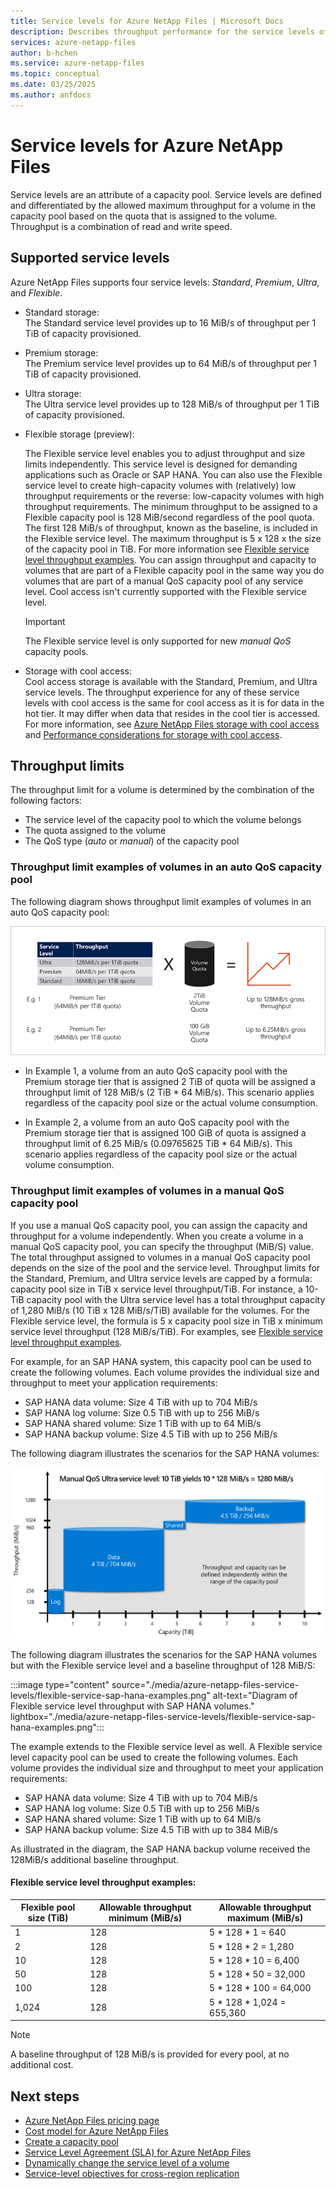 ```yaml
---
title: Service levels for Azure NetApp Files | Microsoft Docs
description: Describes throughput performance for the service levels of Azure NetApp Files.
services: azure-netapp-files
author: b-hchen
ms.service: azure-netapp-files
ms.topic: conceptual
ms.date: 03/25/2025
ms.author: anfdocs
---
```

# Service levels for Azure NetApp Files

Service levels are an attribute of a capacity pool. Service levels are defined and differentiated by the allowed maximum throughput for a volume in the capacity pool based on the quota that is assigned to the volume. Throughput is a combination of read and write speed. 

## Supported service levels

Azure NetApp Files supports four service levels: *Standard*, *Premium*, *Ultra*, and *Flexible*.   

* <a name="Standard"></a>Standard storage:   
    The Standard service level provides up to 16 MiB/s of throughput per 1 TiB of capacity provisioned.   

* <a name="Premium"></a>Premium storage:   
    The Premium service level provides up to 64 MiB/s of throughput per 1 TiB of capacity provisioned. 

* <a name="Ultra"></a>Ultra storage:   
    The Ultra service level provides up to 128 MiB/s of throughput per 1 TiB of capacity provisioned. 

* <a name="Flexible"></a>Flexible storage (preview):

    The Flexible service level enables you to adjust throughput and size limits independently. This service level is designed for demanding applications such as Oracle or SAP HANA. You can also use the Flexible service level to create high-capacity volumes with (relatively) low throughput requirements or the reverse: low-capacity volumes with high throughput requirements. The minimum throughput to be assigned to a Flexible capacity pool is 128 MiB/second regardless of the pool quota. The first 128 MiB/s of throughput, known as the baseline, is included in the Flexible service level. The maximum throughput is 5 x 128 x the size of the capacity pool in TiB. For more information see [Flexible service level throughput examples](#flexible-examples). You can assign throughput and capacity to volumes that are part of a Flexible capacity pool in the same way you do volumes that are part of a manual QoS capacity pool of any service level. Cool access isn't currently supported with the Flexible service level. 

    >[!IMPORTANT]
    >The Flexible service level is only supported for new _manual QoS_ capacity pools.

* Storage with cool access:      
    Cool access storage is available with the Standard, Premium, and Ultra service levels. The throughput experience for any of these service levels with cool access is the same for cool access as it is for data in the hot tier. It may differ when data that resides in the cool tier is accessed. For more information, see [Azure NetApp Files storage with cool access](cool-access-introduction.md) and [Performance considerations for storage with cool access](performance-considerations-cool-access.md). 

## Throughput limits

The throughput limit for a volume is determined by the combination of the following factors:
* The service level of the capacity pool to which the volume belongs
* The quota assigned to the volume  
* The QoS type (*auto* or *manual*) of the capacity pool  

### Throughput limit examples of volumes in an auto QoS capacity pool

The following diagram shows throughput limit examples of volumes in an auto QoS capacity pool:

![Service level illustration](./media/azure-netapp-files-service-levels/azure-netapp-files-service-levels.png)

* In Example 1, a volume from an auto QoS capacity pool with the Premium storage tier that is assigned 2 TiB of quota will be assigned a throughput limit of 128 MiB/s (2 TiB * 64 MiB/s). This scenario applies regardless of the capacity pool size or the actual volume consumption.

* In Example 2, a volume from an auto QoS capacity pool with the Premium storage tier that is assigned 100 GiB of quota is assigned a throughput limit of 6.25 MiB/s (0.09765625 TiB * 64 MiB/s). This scenario applies regardless of the capacity pool size or the actual volume consumption.

### Throughput limit examples of volumes in a manual QoS capacity pool 

If you use a manual QoS capacity pool, you can assign the capacity and throughput for a volume independently. When you create a volume in a manual QoS capacity pool, you can specify the throughput (MiB/S) value. The total throughput assigned to volumes in a manual QoS capacity pool depends on the size of the pool and the service level. Throughput limits for the Standard, Premium, and Ultra service levels are capped by a formula: capacity pool size in TiB x service level throughput/TiB. For instance, a 10-TiB capacity pool with the Ultra service level has a total throughput capacity of 1,280 MiB/s (10 TiB x 128 MiB/s/TiB) available for the volumes. For the Flexible service level, the formula is 5 x capacity pool size in TiB x minimum service level throughput (128 MiB/s/TiB). For examples, see [Flexible service level throughput examples](#flexible-examples). 

For example, for an SAP HANA system, this capacity pool can be used to create the following volumes. Each volume provides the individual size and throughput to meet your application requirements:

* SAP HANA data volume: Size 4 TiB with up to 704 MiB/s
* SAP HANA log volume: Size 0.5 TiB with up to 256 MiB/s
* SAP HANA shared volume: Size 1 TiB with up to 64 MiB/s
* SAP HANA backup volume: Size 4.5 TiB with up to 256 MiB/s

The following diagram illustrates the scenarios for the SAP HANA volumes:

![QoS SAP HANA volume scenarios](./media/azure-netapp-files-service-levels/qos-sap-hana-volume-scenarios.png) 

The following diagram illustrates the scenarios for the SAP HANA volumes but with the Flexible service level and a baseline throughput of 128 MiB/S:

:::image type="content" source="./media/azure-netapp-files-service-levels/flexible-service-sap-hana-examples.png" alt-text="Diagram of Flexible service level throughput with SAP HANA volumes." lightbox="./media/azure-netapp-files-service-levels/flexible-service-sap-hana-examples.png":::

The example extends to the Flexible service level as well. A Flexible service level capacity pool can be used to create the following volumes. Each volume provides the individual size and throughput to meet your application requirements:

- SAP HANA data volume: Size 4 TiB with up to 704 MiB/s
- SAP HANA log volume: Size 0.5 TiB with up to 256 MiB/s
- SAP HANA shared volume: Size 1 TiB with up to 64 MiB/s
- SAP HANA backup volume: Size 4.5 TiB with up to 384 MiB/s

As illustrated in the diagram, the SAP HANA backup volume received the 128MiB/s additional baseline throughput.
 
#### <a name="flexible-examples">Flexible service level throughput examples:</a>

| Flexible pool size (TiB) | Allowable throughput minimum (MiB/s) | Allowable throughput maximum (MiB/s) |
| - | - | -- |
| 1 | 128 | 5 * 128 * 1 = 640 |
| 2 | 128 | 5 * 128 * 2 = 1,280 |
| 10 | 128 | 5 * 128 * 10 = 6,400 |
| 50 | 128 | 5 * 128 * 50 = 32,000 |
| 100 | 128 | 5 * 128 * 100 = 64,000 |
| 1,024 | 128 | 5 * 128 * 1,024 = 655,360 |

>[!NOTE]
>A baseline throughput of 128 MiB/s is provided for every pool, at no additional cost.

## Next steps

- [Azure NetApp Files pricing page](https://azure.microsoft.com/pricing/details/storage/netapp/)
- [Cost model for Azure NetApp Files](azure-netapp-files-cost-model.md) 
- [Create a capacity pool](azure-netapp-files-set-up-capacity-pool.md)
- [Service Level Agreement (SLA) for Azure NetApp Files](https://azure.microsoft.com/support/legal/sla/netapp/)
- [Dynamically change the service level of a volume](dynamic-change-volume-service-level.md) 
- [Service-level objectives for cross-region replication](cross-region-replication-introduction.md#service-level-objectives)
